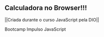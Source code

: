 ## Calculadora no Browser!!!

||Criada durante o curso JavaScript pela DIO||

Bootcamp Impulso JavaScript
